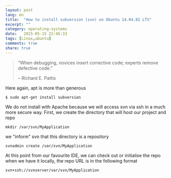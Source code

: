 ```yaml
---
layout: post
lang: en
title:  "How to install subversion (svn) on Ubuntu 14.04.02 LTS"
excerpt: ""
category: operating-systems
date:   2015-05-15 22:45:33
tags: [Linux,ubuntu]
comments: true
share: true
---
```


> “When debugging, novices insert corrective code; experts remove defective code.”
> 
> – Richard E. Pattis

Here again, apt is more than generous 

```
$ sudo apt-get install subversion
```

We do not install with Apache because we will access svn via ssh in a much more secure way.
First, we create the directory that will host our project and repo

```
mkdir /var/svn/MyApplication
```

we "inform" svn that this directory is a repository

```
svnadmin create /var/svn/MyApplication
```

At this point from our favourite IDE, we can check out or initialise the repo when we have it locally, 
the repo URL is in the following format 

```
svn+ssh://svnserver/var/svn/MyApplication
```